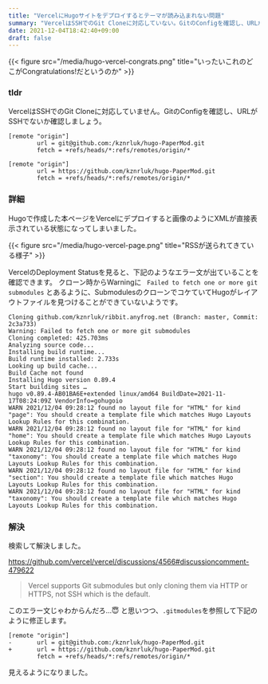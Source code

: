 ```yaml
---
title: "VercelにHugoサイトをデプロイするとテーマが読み込まれない問題"
summary: "VercelはSSHでのGit Cloneに対応していない。GitのConfigを確認し、URLがSSHでないか確認する。"
date: 2021-12-04T18:42:40+09:00
draft: false
---
```


{{< figure src="/media/hugo-vercel-congrats.png" title="いったいこれのどこがCongratulations!だというのか" >}}

### tldr
VercelはSSHでのGit Cloneに対応していません。GitのConfigを確認し、URLがSSHでないか確認しましょう。

```plain
[remote "origin"]
        url = git@github.com:/kznrluk/hugo-PaperMod.git
        fetch = +refs/heads/*:refs/remotes/origin/*
```

```plain
[remote "origin"]
        url = https://github.com/kznrluk/hugo-PaperMod.git
        fetch = +refs/heads/*:refs/remotes/origin/*
```

### 詳細
Hugoで作成した本ページをVercelにデプロイすると画像のようにXMLが直接表示されている状態になってしまいました。

{{< figure src="/media/hugo-vercel-page.png" title="RSSが送られてきている様子" >}}

VercelのDeployment Statusを見ると、下記のようなエラー文が出ていることを確認できます。
クローン時からWarningに ` Failed to fetch one or more git submodules` とあるように、SubmodulesのクローンでコケていてHugoがレイアウトファイルを見つけることができていないようです。

```
Cloning github.com/kznrluk/ribbit.anyfrog.net (Branch: master, Commit: 2c3a733)
Warning: Failed to fetch one or more git submodules
Cloning completed: 425.703ms
Analyzing source code...
Installing build runtime...
Build runtime installed: 2.733s
Looking up build cache...
Build Cache not found
Installing Hugo version 0.89.4
Start building sites … 
hugo v0.89.4-AB01BA6E+extended linux/amd64 BuildDate=2021-11-17T08:24:09Z VendorInfo=gohugoio
WARN 2021/12/04 09:28:12 found no layout file for "HTML" for kind "page": You should create a template file which matches Hugo Layouts Lookup Rules for this combination.
WARN 2021/12/04 09:28:12 found no layout file for "HTML" for kind "home": You should create a template file which matches Hugo Layouts Lookup Rules for this combination.
WARN 2021/12/04 09:28:12 found no layout file for "HTML" for kind "taxonomy": You should create a template file which matches Hugo Layouts Lookup Rules for this combination.
WARN 2021/12/04 09:28:12 found no layout file for "HTML" for kind "section": You should create a template file which matches Hugo Layouts Lookup Rules for this combination.
WARN 2021/12/04 09:28:12 found no layout file for "HTML" for kind "taxonomy": You should create a template file which matches Hugo Layouts Lookup Rules for this combination.
```

### 解決

検索して解決しました。

https://github.com/vercel/vercel/discussions/4566#discussioncomment-479622
> Vercel supports Git submodules but only cloning them via HTTP or HTTPS, not SSH which is the default.

このエラー文じゃわからんだろ...😇 と思いつつ、`.gitmodules`を参照して下記のように修正します。

```plain
[remote "origin"]
-       url = git@github.com:/kznrluk/hugo-PaperMod.git
+       url = https://github.com/kznrluk/hugo-PaperMod.git
        fetch = +refs/heads/*:refs/remotes/origin/*
```

見えるようになりました。
